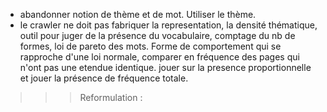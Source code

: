 

* abandonner notion de thème et de mot. Utiliser le thème.
* le crawler ne doit pas fabriquer la representation, la densité thématique, outil pour juger de la présence du vocabulaire, 
comptage du nb de formes, loi de pareto des mots.
Forme de comportement qui se rapproche d'une loi normale, comparer en fréquence des pages qui n'ont pas une etendue identique.
jouer sur la presence proportionnelle et jouer la présence de fréquence totale.


>>>Reformulation : 
